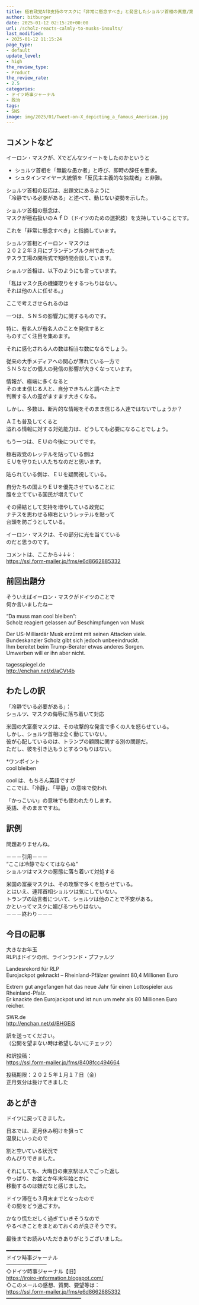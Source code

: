 ```yaml
---
title: 極右政党AfD支持のマスクに「非常に懸念すべき」と発言したショルツ首相の真意/第８４３号
author: bitburger
date: 2025-01-12 02:15:20+00:00
url: /scholz-reacts-calmly-to-musks-insults/
last_modified:
- 2025-01-12 11:15:24
page_type:
- default
update_level:
- high
the_review_type:
- Product
the_review_rate:
- 2.5
categories:
- ドイツ時事ジャーナル
- 政治
tags:
- SNS
image: img/2025/01/Tweet-on-X_depicting_a_famous_American.jpg
---
```

## コメントなど 

イーロン・マスクが、Xでどんなツイートをしたのかというと

<ul class="wp-block-list">
  <li>
    <span class="fz-20px"><span class="bold">ショルツ首相を<span class="bold-red"><span class="marker">「無能な愚か者」</span></span>と呼び、即時の辞任を要求。</span></span>
  </li>
  <li>
    <span class="fz-20px"><span class="bold">シュタインマイヤー大統領を<span class="bold-red"><span class="marker">「反民主主義的な独裁者」</span></span>と非難。</span></span>
  </li>
</ul>

ショルツ首相の反応は、出題文にあるように  
「冷静でいる必要がある」と述べて、動じない姿勢を示した。

ショルツ首相の懸念は、  
<span class="fz-20px"><span class="bold-red"><span class="marker-under">マスクが極右扱いのＡｆＤ（ドイツのための選択肢）を支持している</span></span></span>ことです。

これを「非常に懸念すべき」と指摘しています。

ショルツ首相とイーロン・マスクは  
２０２２年３月にブランデンブルク州であった  
テスラ工場の開所式で短時間会談しています。

ショルツ首相は、以下のようにも言っています。

<span class="fz-20px"><span class="bold-red"><span class="marker-under">「私はマスク氏の機嫌取りをするつもりはない。<br />それは他の人に任せる。」</span></span></span>

ここで考えさせられるのは

一つは、<span class="fz-20px"><span class="bold-red">ＳＮＳの影響力</span></span>に関するものです。

特に、有名人が有名人のことを発信すると  
ものすごく注目を集めます。

それに感化される人の数は相当な数になるでしょう。

従来の大手メディアへの関心が薄れている一方で  
ＳＮＳなどの個人の発信の影響が大きくなっています。

情報が、極端に多くなると  
そのまま信じる人と、自分できちんと調べた上で  
判断する人の差がますます大きくなる。

しかし、<span class="fz-20px"><span class="bold-red">多数は、断片的な情報をそのまま信じる人達</span></span>ではないでしょうか？

ＡＩも普及してくると  
溢れる情報に対する対処能力は、どうしても必要になることでしょう。

もう一つは、<span class="fz-20px"><span class="bold-red">ＥＵの今後</span></span>についてです。

極右政党のレッテルを貼っている側は  
ＥＵを守りたい人たちなのだと思います。

貼られている側は、ＥＵを疑問視している。

自分たちの国よりＥＵを優先させていることに  
腹を立てている国民が増えていて

その帰結として支持を増やしている政党に  
ナチスを思わせる極右というレッテルを貼って  
台頭を防ごうとしている。

イーロン・マスクは、その部分に光を当てている  
のだと思うのです。

コメントは、ここから↓↓↓：  
<https://ssl.form-mailer.jp/fms/e6d8662885332>

## 前回出題分 

そういえばイーロン・マスクがドイツのことで  
何か言いましたねー

“Da muss man cool bleiben”:  
Scholz reagiert gelassen auf Beschimpfungen von Musk

Der US-Milliardär Musk erzürnt mit seinen Attacken viele.  
Bundeskanzler Scholz gibt sich jedoch unbeeindruckt.  
Ihm bereitet beim Trump-Berater etwas anderes Sorgen.  
Umwerben will er ihn aber nicht.

tagesspiegel.de  
<http://enchan.net/xl/aCVt4b>

## わたしの訳 

「冷静でいる必要がある」：  
ショルツ、マスクの侮辱に落ち着いて対応

米国の大富豪マスクは、その攻撃的な発言で多くの人を怒らせている。  
しかし、ショルツ首相は全く動じていない。  
彼が心配しているのは、トランプの顧問に関する別の問題だ。  
ただし、彼を引き込もうとするつもりはない。

*ワンポイント  
cool bleiben

cool は、もちろん英語ですが  
ここでは、「冷静」、「平静」の意味で使われ

「かっこいい」の意味でも使われたりします。  
英語、そのままですね。

## 訳例 

問題ありませんね。

－－－引用－－－  
“ここは冷静でなくてはならぬ”  
ショルツはマスクの悪態に落ち着いて対処する

米国の富豪マスクは、その攻撃で多くを怒らせている。  
とはいえ、連邦首相ショルツは気にしていない。  
トランプの助言者について、ショルツは他のことで不安がある。  
かといってマスクに媚びるつもりはない。  
－－－終わり－－－

## 今日の記事 

大きなお年玉  
RLPはドイツの州、ラインランド・プファルツ

Landesrekord für RLP  
Eurojackpot geknackt &#8211; Rheinland-Pfälzer gewinnt 80,4 Millionen Euro

Extrem gut angefangen hat das neue Jahr für einen Lottospieler aus Rheinland-Pfalz.  
Er knackte den Eurojackpot und ist nun um mehr als 80 Millionen Euro reicher.

SWR.de  
<http://enchan.net/xl/BHGEiS>

訳を送ってください。  
（公開を望まない時は希望しないにチェック）

和訳投稿：  
<https://ssl.form-mailer.jp/fms/8408fcc494664>

投稿期限：２０２５年１月１７日（金）  
正月気分は抜けてきました

## あとがき 

ドイツに戻ってきました。

日本では、正月休み明けを狙って  
温泉にいったので

割と空いている状況で  
のんびりできました。

それにしても、大晦日の東京駅は人でごった返し  
やっぱり、お盆とか年末年始とかに  
移動するのは嫌だなと感じました。

ドイツ滞在も３月末までとなったので  
その間をどう過ごすか。

かなり慌ただしく過ぎていきそうなので  
やるべきことをまとめておくのが良さそうです。

最後までお読みいただきありがとうございました。

━━━━━━━━━━━  
ドイツ時事ジャーナル  
───────────  
◇ドイツ時事ジャーナル【旧】  
<https://iroiro-information.blogspot.com/>  
◇このメールの感想、質問、要望等は：  
<https://ssl.form-mailer.jp/fms/e6d8662885332>  
━━━━━━━━━━━━━━━━━━━━━━━━
